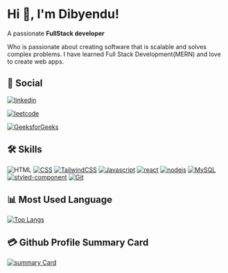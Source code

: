 
# Hi 👋, I'm Dibyendu! 
A passionate **FullStack developer**

Who is passionate about creating software that is scalable and solves complex problems. I have learned Full Stack Development(MERN) and love to create web apps.


## 🔗 Social

[![linkedin](https://img.shields.io/badge/linkedin-0A66C2?style=for-the-badge&logo=linkedin&logoColor=white)](https://www.linkedin.com/in/dibyendu-dhauri/)

[![leetcode](https://img.shields.io/badge/leetcode-FFA116?style=for-the-badge&logo=leetcode&logoColor=white)](https://leetcode.com/DibyenduDhauri/)

[![GeeksforGeeks](https://img.shields.io/badge/GeeksforGeeks-2F8D46?style=for-the-badge&logo=GeeksforGeeks&logoColor=white)](https://leetcode.com/DibyenduDhauri/)


## 🛠 Skills


![HTML](https://img.shields.io/badge/HTML-E34F26?style=for-the-badge&logo=HTML5&logoColor=white) 
[![CSS](https://img.shields.io/badge/CSS-1572B6?style=for-the-badge&logo=CSS3&logoColor=white)]()
[![TailwindCSS](https://img.shields.io/badge/TailwindCSS-06B6D4?style=for-the-badge&logo=TailwindCSS&logoColor=white)](https://tailwindcss.com/)
[![Javascript](https://img.shields.io/badge/Javascript-F7DF1E?style=for-the-badge&logo=Javascript&logoColor=white)]()
[![react](https://img.shields.io/badge/react-61DAFB?style=for-the-badge&logo=react&logoColor=white)]()
[![nodejs](https://img.shields.io/badge/Node.js-339933?style=for-the-badge&logo=Node.js&logoColor=white)]()
[![MySQL](https://img.shields.io/badge/MySQL-4479A1?style=for-the-badge&logo=MySQL&logoColor=white)]()
[![styled-component](https://img.shields.io/badge/styled-component-DB7093?style=for-the-badge&logo=styled-components&logoColor=white)]()
[![Git](https://img.shields.io/badge/Git-F05032?style=for-the-badge&logo=Git&logoColor=white)]() 


## 📊 Most Used Language 

[![Top Langs](https://github-readme-stats.vercel.app/api/top-langs/?username=Dibyendu-Dhauri&theme=vue)](https://github.com/Dibyendu-Dhauri/)



## 💳 Github Profile Summary Card

[![summary Card](https://github-profile-summary-cards.vercel.app/api/cards/profile-details?username=Dibyendu-Dhauri&theme=vue)](https://github.com/Dibyendu-Dhauri/)
